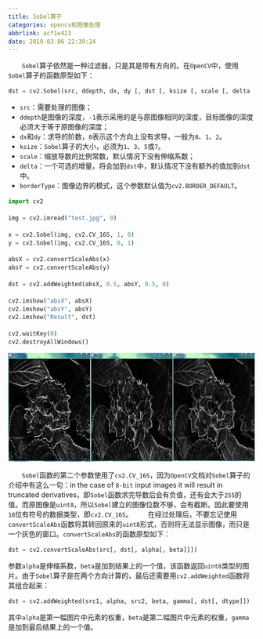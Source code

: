 ```yaml
---
title: Sobel算子
categories: opencv和图像处理
abbrlink: acf1e423
date: 2019-03-06 22:39:24
---
```

&emsp;&emsp;`Sobel`算子依然是一种过滤器，只是其是带有方向的。在`OpenCV`中，使用`Sobel`算子的函数原型如下：<!--more-->

``` python
dst = cv2.Sobel(src, ddepth, dx, dy [, dst [, ksize [, scale [, delta [, borderType]]]]])  
```

- `src`：需要处理的图像；
- `ddepth`是图像的深度，`-1`表示采用的是与原图像相同的深度，目标图像的深度必须大于等于原图像的深度；
- `dx`和`dy`：求导的阶数，`0`表示这个方向上没有求导，一般为`0`、`1`、`2`。
- `ksize`：`Sobel`算子的大小，必须为`1`、`3`、`5`或`7`。
- `scale`：缩放导数的比例常数，默认情况下没有伸缩系数；
- `delta`：一个可选的增量，将会加到`dst`中，默认情况下没有额外的值加到`dst`中。
- `borderType`：图像边界的模式，这个参数默认值为`cv2.BORDER_DEFAULT`。

``` python
import cv2
​
img = cv2.imread("test.jpg", 0)
​
x = cv2.Sobel(img, cv2.CV_16S, 1, 0)
y = cv2.Sobel(img, cv2.CV_16S, 0, 1)
​
absX = cv2.convertScaleAbs(x)
absY = cv2.convertScaleAbs(y)
​
dst = cv2.addWeighted(absX, 0.5, absY, 0.5, 0)
​
cv2.imshow("absX", absX)
cv2.imshow("absY", absY)
cv2.imshow("Result", dst)
​
cv2.waitKey(0)
cv2.destroyAllWindows()
```

<img src="./Sobel算子/1.png" height="222" width="844">

&emsp;&emsp;`Sobel`函数的第二个参数使用了`cv2.CV_16S`，因为`OpenCV`文档对`Sobel`算子的介绍中有这么一句：in the case of `8-bit` input images it will result in truncated derivatives，即`Sobel`函数求完导数后会有负值，还有会大于`255`的值。而原图像是`uint8`，所以`Sobel`建立的图像位数不够，会有截断。因此要使用`16`位有符号的数据类型，即`cv2.CV_16S`。
&emsp;&emsp;在经过处理后，不要忘记使用`convertScaleAbs`函数将其转回原来的`uint8`形式，否则将无法显示图像，而只是一个灰色的窗口。`convertScaleAbs`的函数原型如下：

``` python
dst = cv2.convertScaleAbs(src[, dst[, alpha[, beta]]])
```

参数`alpha`是伸缩系数，`beta`是加到结果上的一个值，该函数返回`uint8`类型的图片。由于`Sobel`算子是在两个方向计算的，最后还需要用`cv2.addWeighted`函数将其组合起来：

``` python
dst = cv2.addWeighted(src1, alpha, src2, beta, gamma[, dst[, dtype]])  
```

其中`alpha`是第一幅图片中元素的权重，`beta`是第二幅图片中元素的权重，`gamma`是加到最后结果上的一个值。
